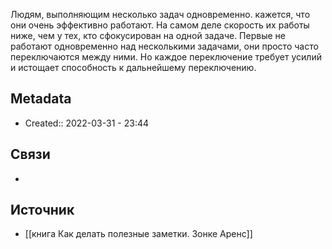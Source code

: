 Людям, выполняющим несколько задач одновременно. кажется, что они очень эффективно работают. На самом деле скорость их работы ниже, чем у тех, кто сфокусирован на одной задаче. Первые не работают одновременно над несколькими задачами, они просто часто переключаются между ними. Но каждое переключение требует усилий и истощает способность к дальнейшему переключению.
## Metadata
- Created:: 2022-03-31 - 23:44
## Связи
- 
## Источник
- [[книга Как делать полезные заметки. Зонке Аренс]]